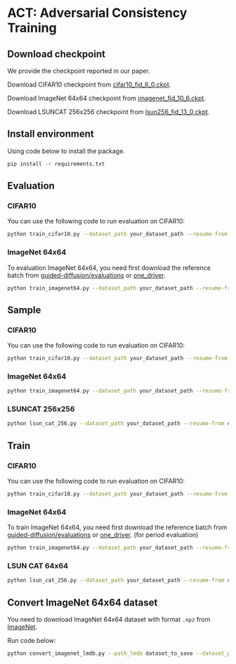 # ACT: Adversarial Consistency Training

## Download checkpoint

We provide the checkpoint reported in our paper.

Download CIFAR10 checkpoint from [cifar10_fid_6_0.ckpt](https://1drv.ms/u/s!Aqkz6X6nVZGDjJZoqYF6N4-wBe4IZQ?e=RVasXD).

Download ImageNet 64x64 checkpoint from [imagenet_fid_10_6.ckpt](https://1drv.ms/u/s!Aqkz6X6nVZGDjJZpahGmRv_FLxCJsA?e=M5ZAk8).

Download LSUNCAT 256x256 checkpoint from [lsun256_fid_13_0.ckpt](https://1drv.ms/u/s!Aqkz6X6nVZGDke4wSYVa96wAvLqV5w?e=bZg2WR).

## Install environment

Using code below to install the package.

```bash
pip install -r requirements.txt
```

## Evaluation

### CIFAR10

You can use the following code to run evaluation on CIFAR10:

```bash
python train_cifar10.py --dataset_path your_dataset_path --resume-from checkpoint_path --mode eval
```

### ImageNet 64x64

To evaluation ImageNet 64x64, you need first download the reference batch from [guided-diffusion/evaluations](https://github.com/openai/guided-diffusion/tree/main/evaluations) or [one_driver](https://1drv.ms/u/s!Aqkz6X6nVZGDjJgDTh_gfUjmHn3AEA?e=sV0SZc).

```bash
python train_imagenet64.py --dataset_path your_dataset_path --resume-from checkpoint_file --fid_path reference_batch_file --mode eval
```

## Sample

### CIFAR10

You can use the following code to run evaluation on CIFAR10:

```bash
python train_cifar10.py --dataset_path your_dataset_path --resume-from checkpoint_path --mode sample
```

### ImageNet 64x64

```bash
python train_imagenet64.py --dataset_path your_dataset_path --resume-from checkpoint_file --mode sample
```

### LSUNCAT 256x256

```bash
python lsun_cat_256.py --dataset_path your_dataset_path --resume-from checkpoint_file --mode sample
```

## Train

### CIFAR10

You can use the following code to run evaluation on CIFAR10:

```bash
python train_cifar10.py --dataset_path your_dataset_path --resume-from checkpoint_path --mode train --ckpt_path save_path --device gpu_num
```

### ImageNet 64x64

To train ImageNet 64x64, you need first download the reference batch from [guided-diffusion/evaluations](https://github.com/openai/guided-diffusion/tree/main/evaluations) or [one_driver](https://1drv.ms/u/s!Aqkz6X6nVZGDjJgDTh_gfUjmHn3AEA?e=sV0SZc). (for period evaluation)

```bash
python train_imagenet64.py --dataset_path your_dataset_path --resume-from checkpoint_file --mode train --fid_path reference_batch_file --ckpt_path save_path --device gpu_num
```

### LSUN CAT 64x64

```bash
python lsun_cat_256.py --dataset_path your_dataset_path --resume-from checkpoint_file --mode train --fid_path reference_batch_file --ckpt_path save_path --device gpu_num
```

## Convert ImageNet 64x64 dataset

You need to download ImageNet 64x64 dataset with format `.npz` from [ImageNet](https://image-net.org/).

Run code below:

```bash
python convert_imagenet_lmdb.py --path_lmdb dataset_to_save --dataset_path npz_path
```

